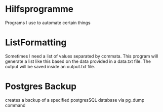 # Hilfsprogramme
Programs I use to automate certain things

# ListFormatting
Sometimes I need a list of values separated by commata.
This program will generate a list like this based on the data provided in a data.txt file.
The output will be saved inside an output.txt file.

# Postgres Backup
creates a backup of a specified postgresSQL database via pg_dump command